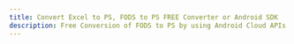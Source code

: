 ---title: Convert Excel to PS, FODS to PS FREE Converter or Android SDKdescription: Free Conversion of FODS to PS by using Android Cloud APIs & SDKs. Also Create, Edit & Render Microsoft Excel, CSV and SpreadsheetML worksheets or spreadsheet in the Cloud.---